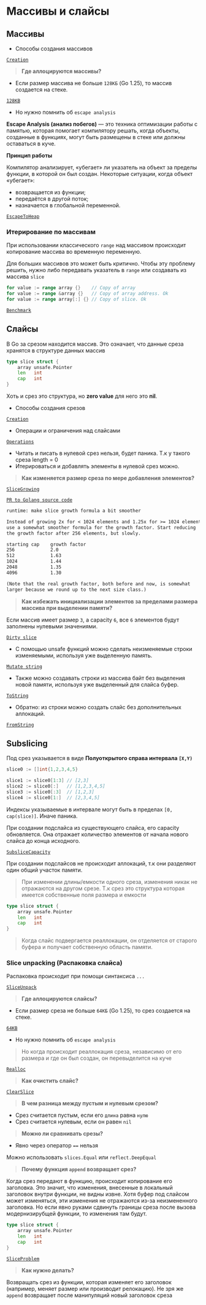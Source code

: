 # Массивы и слайсы

## Массивы

- Способы создания массивов

[`Creation`](./arrays/creation/main.go)

> **Где аллоцируются массивы?**

- Если размер массива не больше `128КБ` (Go 1.25), то массив создается на стеке.

[`128KB`](./arrays/allocation/128KB/main.go)

- Но нужно помнить об `escape analysis`

**Escape Analysis (анализ побегов)** — это техника оптимизации работы с памятью, которая помогает компилятору решать, когда объекты, созданные в функциях, могут быть размещены в стеке или должны оставаться в куче. 

**Принцип работы**

Компилятор анализирует, «убегает» ли указатель на объект за пределы функции, в которой он был создан. Некоторые ситуации, когда объект «убегает»:

- возвращается из функции;
- передаётся в другой поток;
- назначается в глобальной переменной.

[`EscapeToHeap`](./arrays/allocation/espace/main.go)

### Итерирование по массивам

При использовании классического `range` над массивом происходит копирование массива во временную переменную.

Для больших массивов это может быть критично. Чтобы эту проблему решить, нужно либо передавать указатель в `range` или создавать из массива `slice`
```go
for value := range array {}    // Copy of array
for value := range &array {}   // Copy of array address. Ok
for value := range array[:] {} // Copy of slice. Ok
```

[`Benchmark`](./arrays/iteration_bench/bench_test.go)

## Слайсы

В Go за срезом находится массив. Это означает, что данные среза хранятся в структуре данных массив

```go
type slice struct {
    array unsafe.Pointer
    len   int
    cap   int
}
```

Хоть и срез это структура, но **zero value** для него это **nil**.

- Способы создания срезов

[`Creation`](./slices/creation/main.go)

- Операции и ограничения над слайсами

[`Operations`](./slices/operations/main.go)

- Читать и писать в нулевой срез нельзя, будет паника. Т.к у такого среза length = 0
- Итерироваться и добавлять элементы в нулевой срез можно.

> **Как изменяется размер среза по мере добавления элементов?**

[`SliceGrowing`](./slices/slice_growing/main.go)

[`PR to Golang source code`](https://go-review.googlesource.com/c/go/+/347917)
```txt
runtime: make slice growth formula a bit smoother

Instead of growing 2x for < 1024 elements and 1.25x for >= 1024 elements,
use a somewhat smoother formula for the growth factor. Start reducing
the growth factor after 256 elements, but slowly.

starting cap    growth factor
256             2.0
512             1.63
1024            1.44
2048            1.35
4096            1.30

(Note that the real growth factor, both before and now, is somewhat
larger because we round up to the next size class.)
```

> **Как избежать инициализации элементов за пределами размера массива при выделении памяти?**

Если массив имеет размер `3`, а capacity `6`, все `6` элементов будут заполнены нулевыми значениями.

[`Dirty slice`](./slices/dirty_slice/main.go)

- С помощью unsafe функций можно сделать неизменяемые строки изменяемыми, используя уже выделенную память.

[`Mutate string`](./slices/conversion/mutate_string/main.go)

- Также можно создавать строки из массива байт без выделения новой памяти, используя уже выделенный для слайса буфер.

[`ToString`](./slices/conversion/to_string/main.go)

- Обратно: из строки можно создать слайс без дополнительных аллокаций.

[`FromString`](./slices/conversion/from_string/main.go)

## Subslicing

Под срез указывается в виде **Полуоткрытого справа интервала `[X,Y)`**

```go
slice0 := []int{1,2,3,4,5}

slice1 := slice0[1:3] // [2,3]
slice2 := slice0[:]   // [1,2,3,4,5]
slice3 := slice0[:3]  // [1,2,3]
slice4 := slice0[1:]  // [2,3,4,5]
```

Индексы указываемые в интервале могут быть в пределах `[0, cap(slice)]`. Иначе паника.

При создании подслайса из существующего слайса, его capacity обновляется. Она отражает количество элементов от начала нового слайса до конца исходного.

[`SubsliceCapacity`](./slices/capacity/main.go)

При создании подслайсов не происходит аллокаций, т.к они разделяют один общий участок памяти.

> При изменении длины/емкости одного среза, изменения никак не отражаются на другом срезе. Т.к срез это структура которая имеется собственные поля размера и емкости

```go
type slice struct {
    array unsafe.Pointer
    len   int
    cap   int
}
```

> Когда слайс подвергается реаллокации, он отделяется от старого буфера и получает собственную область памяти.

### Slice unpacking (Распаковка слайса)

Распаковка происходит при помощи синтаксиса `...`

[`SliceUnpack`](./slices/unpack/main.go)

> **Где аллоцируются слайсы?**

- Если размер среза не больше `64КБ` (Go 1.25), то срез создается на стеке.

[`64KB`](./slices/allocation/64KB/main.go)

- Но нужно помнить об `escape analysis`

> Но когда происходит реаллокация среза, независимо от его размера и где он был создан, он перевыделится на куче

[`Realloc`](./slices/allocation/realloc/main.go)

> **Как очистить слайс?**

[`ClearSlice`](./slices/clearing/main.go)

> **В чем разница между пустым и нулевым срезом?**

- Срез считается пустым, если его `длина` равна `нулю`
- Срез считается нулевым, если он равен `nil`

> **Можно ли сравнивать срезы?**

- Явно через оператор `==` нельзя

Можно использовать `slices.Equal` или `reflect.DeepEqual`

> **Почему функция `append` возвращает срез?**

Когда срез передают в функцию, происходит копирование его заголовка. Это значит, что изменения, внесенные в локальный заголовок внутри функции, не видны извне. Хотя буфер под слайсом может изменяться, эти изменения не отражаются из-за неизмененного заголовка. Но если явно руками сдвинуть границы среза после вызова модернизирубщей функции, то изменения там будут.

```go
type slice struct {
    array unsafe.Pointer
    len   int
    cap   int
}
```

[`SliceProblem`](./slices/problem/main.go)


> **Как нужно делать?**

Возвращать срез из функции, которая изменяет его заголовок (например, меняет размер или производит релокацию). Не зря же `append` возвращает после манипуляций новый заголовок среза
